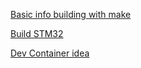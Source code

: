 [Basic info building with make](https://www.youtube.com/watch?v=FkqQpBqkSns&list=PLEg2mgYz66IOcHRvvUDf9O1ZCGy58M1Bt&index=1)

[Build STM32](https://www.youtube.com/watch?v=jcy5TpbXfAY&list=PLEg2mgYz66IOcHRvvUDf9O1ZCGy58M1Bt&index=2)

[Dev Container idea](https://www.youtube.com/watch?v=n-HHukR5EnE&list=PLEg2mgYz66IOcHRvvUDf9O1ZCGy58M1Bt&index=8)